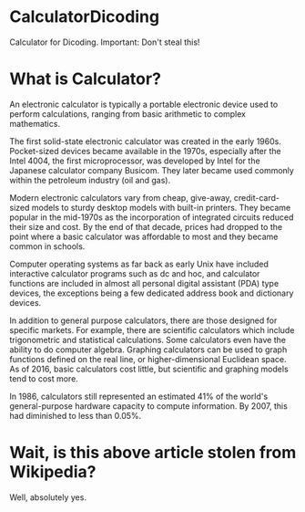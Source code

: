 # CalculatorDicoding
Calculator for Dicoding. Important: Don't steal this!

# What is Calculator?
An electronic calculator is typically a portable electronic device used to perform calculations, ranging from basic arithmetic to complex mathematics.

The first solid-state electronic calculator was created in the early 1960s. Pocket-sized devices became available in the 1970s, especially after the Intel 4004, the first microprocessor, was developed by Intel for the Japanese calculator company Busicom. They later became used commonly within the petroleum industry (oil and gas).

Modern electronic calculators vary from cheap, give-away, credit-card-sized models to sturdy desktop models with built-in printers. They became popular in the mid-1970s as the incorporation of integrated circuits reduced their size and cost. By the end of that decade, prices had dropped to the point where a basic calculator was affordable to most and they became common in schools.

Computer operating systems as far back as early Unix have included interactive calculator programs such as dc and hoc, and calculator functions are included in almost all personal digital assistant (PDA) type devices, the exceptions being a few dedicated address book and dictionary devices.

In addition to general purpose calculators, there are those designed for specific markets. For example, there are scientific calculators which include trigonometric and statistical calculations. Some calculators even have the ability to do computer algebra. Graphing calculators can be used to graph functions defined on the real line, or higher-dimensional Euclidean space. As of 2016, basic calculators cost little, but scientific and graphing models tend to cost more.

In 1986, calculators still represented an estimated 41% of the world's general-purpose hardware capacity to compute information. By 2007, this had diminished to less than 0.05%.

# Wait, is this above article stolen from Wikipedia?
Well, absolutely yes.
